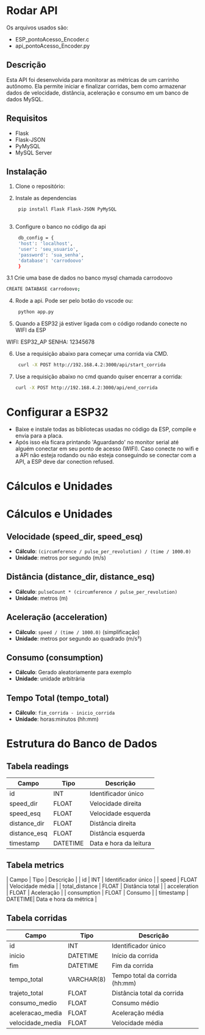 # Rodar API

Os arquivos usados são:

- ESP_pontoAcesso_Encoder.c
- api_pontoAcesso_Encoder.py
  
## Descrição

Esta API foi desenvolvida para monitorar as métricas de um carrinho autônomo. Ela permite iniciar e finalizar corridas, bem como armazenar dados de velocidade, distância, aceleração e consumo em um banco de dados MySQL.

## Requisitos

- Flask
- Flask-JSON
- PyMySQL
- MySQL Server

## Instalação

1. Clone o repositório:

2. Instale as dependencias
   ```bash
    pip install Flask Flask-JSON PyMySQL
  
3. Configure o banco no código da api
   ```bash
    db_config = {
    'host': 'localhost',
    'user': 'seu_usuario',
    'password': 'sua_senha',
    'database': 'carrodoovo'
    }

3.1 Crie uma base de dados no banco mysql chamada carrodoovo
  ```bash
  CREATE DATABASE carrodoovo;
  ```
4. Rode a api. Pode ser pelo botão do vscode ou:
   ```bash
    python app.py

5. Quando a ESP32 já estiver ligada com o código rodando conecte no WIFI da ESP

WIFI: ESP32_AP
SENHA: 12345678

6. Use a requisição abaixo para começar uma corrida via CMD.
   ```bash
    curl -X POST http://192.168.4.2:3000/api/start_corrida

7. Use a requisição abaixo no cmd quando quiser encerrar a corrida:
    ```bash
    curl -X POST http://192.168.4.2:3000/api/end_corrida

# Configurar a ESP32

- Baixe e instale todas as bibliotecas usadas no código da ESP, compile e envia para a placa.
- Após isso ela ficara printando 'Aguardando' no monitor serial até alguém conectar em seu ponto de acesso (WIFI). Caso conecte no wifi e a API não esteja rodando ou não esteja conseguindo se conectar com a API, a ESP deve dar conection refused.

# Cálculos e Unidades

# Cálculos e Unidades

## Velocidade (speed_dir, speed_esq)
- **Cálculo**: `(circumference / pulse_per_revolution) / (time / 1000.0)`
- **Unidade**: metros por segundo (m/s)

## Distância (distance_dir, distance_esq)
- **Cálculo**: `pulseCount * (circumference / pulse_per_revolution)`
- **Unidade**: metros (m)

## Aceleração (acceleration)
- **Cálculo**: `speed / (time / 1000.0)` (simplificação)
- **Unidade**: metros por segundo ao quadrado (m/s²)

## Consumo (consumption)
- **Cálculo**: Gerado aleatoriamente para exemplo
- **Unidade**: unidade arbitrária

## Tempo Total (tempo_total)
- **Cálculo**: `fim_corrida - inicio_corrida`
- **Unidade**: horas:minutos (hh:mm)

# Estrutura do Banco de Dados

## Tabela readings

| Campo         | Tipo    | Descrição               |
| ------------- | ------- | ----------------------- |
| id            | INT     | Identificador único     |
| speed_dir     | FLOAT   | Velocidade direita      |
| speed_esq     | FLOAT   | Velocidade esquerda     |
| distance_dir  | FLOAT   | Distância direita       |
| distance_esq  | FLOAT   | Distância esquerda      |
| timestamp     | DATETIME| Data e hora da leitura  |

## Tabela metrics

| Campo          | Tipo    | Descrição               |
| id             | INT     | Identificador único     |
| speed          | FLOAT   | Velocidade média        |
| total_distance | FLOAT   | Distância total         |
| acceleration   | FLOAT   | Aceleração              |
| consumption    | FLOAT   | Consumo                 |
| timestamp      | DATETIME| Data e hora da métrica  |

## Tabela corridas

| Campo             | Tipo      | Descrição                    |
| ----------------- | --------- | ---------------------------- |
| id                | INT       | Identificador único          |
| inicio            | DATETIME  | Início da corrida            |
| fim               | DATETIME  | Fim da corrida               |
| tempo_total       | VARCHAR(8)| Tempo total da corrida (hh:mm)|
| trajeto_total     | FLOAT     | Distância total da corrida   |
| consumo_medio     | FLOAT     | Consumo médio                |
| aceleracao_media  | FLOAT     | Aceleração média             |
| velocidade_media  | FLOAT     | Velocidade média             |
